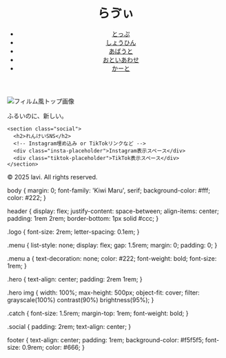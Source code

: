 <!DOCTYPE html>
<html lang="ja">
<head>
  <meta charset="UTF-8" />
  <meta name="viewport" content="width=device-width, initial-scale=1.0">
  <title>lavi（らゔぃ）</title>
  <link rel="stylesheet" href="style.css" />
  <link href="https://fonts.googleapis.com/css2?family=Kiwi+Maru&display=swap" rel="stylesheet">
</head>
<body>
  <header>
    <h1 class="logo">らゔぃ</h1>
    <nav>
      <ul class="menu">
        <li><a href="#">とっぷ</a></li>
        <li><a href="#">しょうひん</a></li>
        <li><a href="#">あばうと</a></li>
        <li><a href="#">おといあわせ</a></li>
        <li><a href="#">かーと</a></li>
      </ul>
    </nav>
  </header>

  <main>
    <section class="hero">
      <img src="your-image.jpg" alt="フィルム風トップ画像" />
      <p class="catch">ふるいのに、新しい。</p>
    </section>

    <section class="social">
      <h2>れんけいSNS</h2>
      <!-- Instagram埋め込み or TikTokリンクなど -->
      <div class="insta-placeholder">Instagram表示スペース</div>
      <div class="tiktok-placeholder">TikTok表示スペース</div>
    </section>
  </main>

  <footer>
    <p>&copy; 2025 lavi. All rights reserved.</p>
  </footer>
</body>
</html>
body {
  margin: 0;
  font-family: 'Kiwi Maru', serif;
  background-color: #fff;
  color: #222;
}

header {
  display: flex;
  justify-content: space-between;
  align-items: center;
  padding: 1rem 2rem;
  border-bottom: 1px solid #ccc;
}

.logo {
  font-size: 2rem;
  letter-spacing: 0.1em;
}

.menu {
  list-style: none;
  display: flex;
  gap: 1.5rem;
  margin: 0;
  padding: 0;
}

.menu a {
  text-decoration: none;
  color: #222;
  font-weight: bold;
  font-size: 1rem;
}

.hero {
  text-align: center;
  padding: 2rem 1rem;
}

.hero img {
  width: 100%;
  max-height: 500px;
  object-fit: cover;
  filter: grayscale(100%) contrast(90%) brightness(95%);
}

.catch {
  font-size: 1.5rem;
  margin-top: 1rem;
  font-weight: bold;
}

.social {
  padding: 2rem;
  text-align: center;
}

footer {
  text-align: center;
  padding: 1rem;
  background-color: #f5f5f5;
  font-size: 0.9rem;
  color: #666;
}
